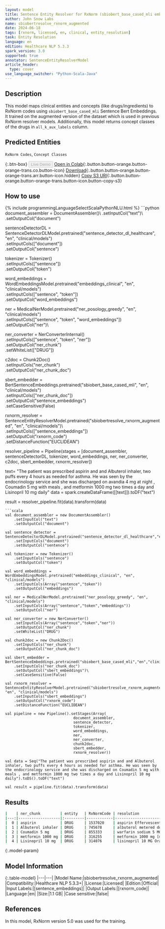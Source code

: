 ```yaml
---
layout: model
title: Sentence Entity Resolver for RxNorm (sbiobert_base_cased_mli embeddings)
author: John Snow Labs
name: sbiobertresolve_rxnorm_augmented
date: 2024-06-18
tags: [rxnorm, licensed, en, clinical, entity_resolution]
task: Entity Resolution
language: en
edition: Healthcare NLP 5.3.3
spark_version: 3.0
supported: true
annotator: SentenceEntityResolverModel
article_header:
  type: cover
use_language_switcher: "Python-Scala-Java"
---
```


## Description

This model maps clinical entities and concepts (like drugs/ingredients) to RxNorm codes using `sbiobert_base_cased_mli` Sentence Bert Embeddings. It trained on the augmented version of the dataset which is used in previous RxNorm resolver models. Additionally, this model returns concept classes of the drugs in `all_k_aux_labels` column.

## Predicted Entities

`RxNorm Codes`, `Concept Classes`

{:.btn-box}
<button class="button button-orange" disabled>Live Demo</button>
[Open in Colab](https://colab.research.google.com/github/JohnSnowLabs/spark-nlp-workshop/blob/master/tutorials/Certification_Trainings/Healthcare/3.Clinical_Entity_Resolvers.ipynb){:.button.button-orange.button-orange-trans.co.button-icon}
[Download](https://s3.amazonaws.com/auxdata.johnsnowlabs.com/clinical/models/sbiobertresolve_rxnorm_augmented_en_5.3.3_3.0_1718737465859.zip){:.button.button-orange.button-orange-trans.arr.button-icon.hidden}
[Copy S3 URI](s3://auxdata.johnsnowlabs.com/clinical/models/sbiobertresolve_rxnorm_augmented_en_5.3.3_3.0_1718737465859.zip){:.button.button-orange.button-orange-trans.button-icon.button-copy-s3}

## How to use



<div class="tabs-box" markdown="1">
{% include programmingLanguageSelectScalaPythonNLU.html %}
```python
document_assembler = DocumentAssembler()\
    .setInputCol("text")\
    .setOutputCol("document")

sentenceDetectorDL = SentenceDetectorDLModel.pretrained("sentence_detector_dl_healthcare", "en", "clinical/models")\
    .setInputCols(["document"])\
    .setOutputCol("sentence")

tokenizer = Tokenizer()\
    .setInputCols(["sentence"])\
    .setOutputCol("token")

word_embeddings = WordEmbeddingsModel.pretrained("embeddings_clinical", "en", "clinical/models")\
    .setInputCols(["sentence", "token"])\
    .setOutputCol("word_embeddings")

ner = MedicalNerModel.pretrained("ner_posology_greedy", "en", "clinical/models")\
    .setInputCols(["sentence", "token", "word_embeddings"])\
    .setOutputCol("ner")\

ner_converter = NerConverterInternal()\
    .setInputCols(["sentence", "token", "ner"])\
    .setOutputCol("ner_chunk")\
    .setWhiteList(["DRUG"])

c2doc = Chunk2Doc()\
    .setInputCols("ner_chunk")\
    .setOutputCol("ner_chunk_doc")

sbert_embedder = BertSentenceEmbeddings.pretrained("sbiobert_base_cased_mli", "en", "clinical/models")\
    .setInputCols(["ner_chunk_doc"])\
    .setOutputCol("sentence_embeddings")\
    .setCaseSensitive(False)

rxnorm_resolver = SentenceEntityResolverModel.pretrained("sbiobertresolve_rxnorm_augmented", "en", "clinical/models")\ \
    .setInputCols(["sentence_embeddings"]) \
    .setOutputCol("rxnorm_code")\
    .setDistanceFunction("EUCLIDEAN")

resolver_pipeline = Pipeline(stages = [document_assembler,
                                       sentenceDetectorDL,
                                       tokenizer,
                                       word_embeddings,
                                       ner,
                                       ner_converter,
                                       c2doc,
                                       sbert_embedder,
                                       rxnorm_resolver])

text= "The patient was prescribed aspirin and and Albuterol inhaler, two puffs every 4 hours as needed for asthma. He was seen by the endocrinology service and she was discharged on avandia 4 mg at night , Coumadin 5 mg with meals , and metformin 1000 mg two times a day and Lisinopril 10 mg daily"
data = spark.createDataFrame([[text]]).toDF("text")

result = resolver_pipeline.fit(data).transform(data)
```
```scala
val document_assembler = new DocumentAssembler()
    .setInputCol("text")
    .setOutputCol("document")

val sentence_detector = SentenceDetectorDLModel.pretrained("sentence_detector_dl_healthcare","en","clinical/models")
    .setInputCols("document")
    .setOutputCol("sentence")

val tokenizer = new Tokenizer()
    .setInputCols("sentence")
    .setOutputCol("token")

val word_embeddings = WordEmbeddingsModel.pretrained("embeddings_clinical", "en", "clinical/models")
    .setInputCols(Array("sentence","token"))
    .setOutputCol("embeddings")

val ner = MedicalNerModel.pretrained("ner_posology_greedy", "en", "clinical/models")
    .setInputCols(Array("sentence","token","embeddings"))
    .setOutputCol("ner")

val ner_converter = new NerConverter()
    .setInputCols(Array("sentence","token","ner"))
    .setOutputCol("ner_chunk")
    .setWhiteList("DRUG")

val chunk2doc = new Chunk2Doc()
    .setInputCols("ner_chunk")
    .setOutputCol("ner_chunk_doc")

val sbert_embedder = BertSentenceEmbeddings.pretrained("sbiobert_base_cased_mli","en","clinical/models")
    .setInputCols("ner_chunk_doc")
    .setOutputCol("sbert_embeddings")\
    .setCaseSensitive(False)

val rxnorm_resolver = SentenceEntityResolverModel.pretrained("sbiobertresolve_rxnorm_augmented", "en", "clinical/models")
    .setInputCols("sbert_embeddings")
    .setOutputCol("rxnorm_code")
    .setDistanceFunction("EUCLIDEAN")

val pipeline = new Pipeline().setStages(Array(
                               document_assembler,
                               sentence_detector,
                               tokenizer,
                               word_embeddings,
                               ner,
                               ner_converter,
                               chunk2doc,
                               sbert_embedder,
                               rxnorm_resolver))

val data = Seq("The patient was prescribed aspirin and and Albuterol inhaler, two puffs every 4 hours as needed for asthma. He was seen by the endocrinology service and she was discharged on Coumadin 5 mg with meals , and metformin 1000 mg two times a day and Lisinopril 10 mg daily").toDS().toDF("text")

val result = pipeline.fit(data).transform(data)
```
</div>

## Results

```bash
|    | ner_chunk         | entity   | RxNormCode | resolution                                                      | all_k_results                                    | all_k_distances                               | all_k_cosine_distances                        | all_k_resolutions                                                                                | all_k_aux_labels                                                                |
|---:|-------------------|:---------|------------|-----------------------------------------------------------------|--------------------------------------------------|-----------------------------------------------|-----------------------------------------------|--------------------------------------------------------------------------------------------------|---------------------------------------------------------------------------------|
|  0 | aspirin           | DRUG     | 1537020    | aspirin Effervescent Oral Tablet                                | 1537020:::1191:::1295740:::405403:::218266...    | 0.0000:::0.0000:::4.1826:::5.7007:::6.0877... | 0.0000:::0.0000:::0.0292:::0.0550:::0.0624... |aspirin Effervescent Oral Tablet:::aspirin [aspirin]:::aspirin Oral Powder Product...             | Clinical Drug Form:::Ingredient:::Clinical Dose Group:::Brand Name:::Brand Na...|
|  1 | Albuterol inhaler | DRUG     | 745678     | albuterol metered dose inhaler [albuterol metered dose inhaler] | 745678:::2108226:::1154602:::2108233:::2108228...| 4.9847:::5.1028:::5.4746:::5.7809:::6.28597...| 0.0414:::0.0439:::0.0505:::0.0562:::0.0676 ...|albuterol metered dose inhaler [albuterol metered dose inhaler]:::albuterol inhalation solution...| Clinical Drug Form:::Clinical Drug Form:::Clinical Dose Group:::Clinical Drug...|
|  2 | Coumadin 5 mg     | DRUG     | 855333     | warfarin sodium 5 MG [Coumadin]                                 | 855333:::432467:::438740:::153692:::352120...    | 0.0000:::4.0885:::4.0885:::5.3065:::5.51327...| 0.0000:::0.0287:::0.0287:::0.0479:::0.0518... |warfarin sodium 5 MG [Coumadin]:::coumarin 5 MG Oral Tablet:::coumarin 5 mg [coumarin 5 mg]:::o...| Branded Drug Comp:::Clinical Drug:::Clinical Drug Comp:::Branded Drug:::Brand...|
|  3 | metformin 1000 mg | DRUG     | 316255     | metformin 1000 mg [metformin 1000 mg]                           | 316255:::860995:::860999:::860997:::861014.      | 0.0000:::5.2988:::5.2988:::5.9071:::6.3066... | 0.0000:::0.0445:::0.0445:::0.0553:::0.0632... |metformin 1000 mg [metformin 1000 mg]:::metformin hydrochloride 1000 mg [metformin hydrochlore... | Clinical Drug Comp:::Clinical Drug Comp:::Clinical Drug:::Branded Drug Comp::...|
|  4 | Lisinopril 10 mg  | DRUG     | 314076     | lisinopril 10 MG Oral Tablet                                    | 314076:::316151:::567576:::565846:::389184...    | 0.0000:::0.0000:::3.6543:::4.2782:::4.2805... | 0.0000:::0.0000:::0.0234:::0.0325:::0.0315... |lisinopril 10 MG Oral Tablet:::lisinopril 10 mg [lisinopril 10 mg]:::lisinopril 10 mg [prinivil...| Clinical Drug:::Clinical Drug Comp:::Branded Drug Comp:::Branded Drug Comp:::...|

```

{:.model-param}
## Model Information

{:.table-model}
|---|---|
|Model Name:|sbiobertresolve_rxnorm_augmented|
|Compatibility:|Healthcare NLP 5.3.3+|
|License:|Licensed|
|Edition:|Official|
|Input Labels:|[sentence_embeddings]|
|Output Labels:|[rxnorm_code]|
|Language:|en|
|Size:|1.1 GB|
|Case sensitive:|false|

## References

In this model, RxNorm version 5.0 was used for the training.
